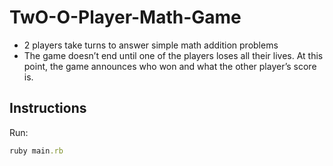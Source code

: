 # TwO-O-Player-Math-Game

* 2 players take turns to answer simple math addition problems
* The game doesn’t end until one of the players loses all their lives. At this point, the game announces who won and what the other player’s score is.

## Instructions

Run:
```ruby
ruby main.rb
```
